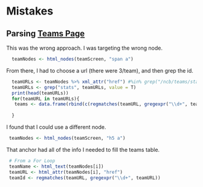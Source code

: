 # Mistakes

## Parsing [Teams Page](http://www.espn.com/mens-college-basketball/teams)
This was the wrong approach. I was targeting the wrong node.
```R
  teamNodes <- html_nodes(teamScreen, "span a")
```
From there, I had to choose a url (there were 3/team), and then grep the id.
```R
  teamURLs <- teamNodes %>% xml_attr("href") #%in% grep("/ncb/teams/stats=\\d+", teamNodes)
  teamURLs <- grep("stats", teamURLs, value = T)
  print(head(teamURLs))
  for(teamURL in teamURLs){
   teams <- data.frame(rbind(c(regmatches(teamURL, gregexpr("\\d+", teamURL)), "")))
   
  }
 ```
 
 I found that I could use a different node.
 ```R
  teamNodes <- html_nodes(teamScreen, "h5 a")
 ```
 
 That anchor had all of the info I needed to fill the teams table.
 ```R
  # From a For Loop
  teamName <- html_text(teamNodes[i])
  teamURL <- html_attr(teamNodes[i], "href")
  teamId <- regmatches(teamURL, gregexpr("\\d+", teamURL))
 
 ```